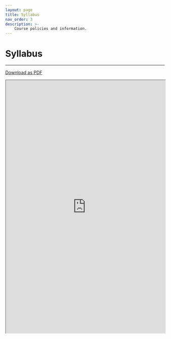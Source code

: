 ```yaml
---
layout: page
title: Syllabus
nav_order: 3
description: >-
    Course policies and information.
---
```


# Syllabus

<hr>

<a href="https://github.com/ph142-ucb/su21/raw/master/src/syllabus-ph142-su21-210613.pdf">Download as PDF</a>

<iframe src="https://drive.google.com/file/d/15hCjZw9O_Azj1F6sK4aSlxiC4s7Yw76X/preview" width="100%" height="800"></iframe>
